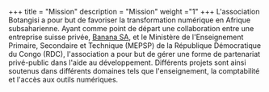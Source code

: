 +++
title = "Mission"
description = "Mission"
weight ="1"
+++
L'association Botangisi a pour but de favoriser la transformation numérique en Afrique subsaharienne.
Ayant comme point de départ une collaboration entre une entreprise suisse privée, [Banana SA](https://www.banana.ch/fr/ch), et le Ministère de l'Enseignement Primaire, Secondaire et Technique (MEPSP) de la République Démocratique du Congo (RDC), l'association a pour but de gérer une forme de partenariat privé-public dans l'aide au développement. Différents projets sont ainsi soutenus dans différents domaines tels que l'enseignement, la comptabilité et l'accès aux outils numériques.